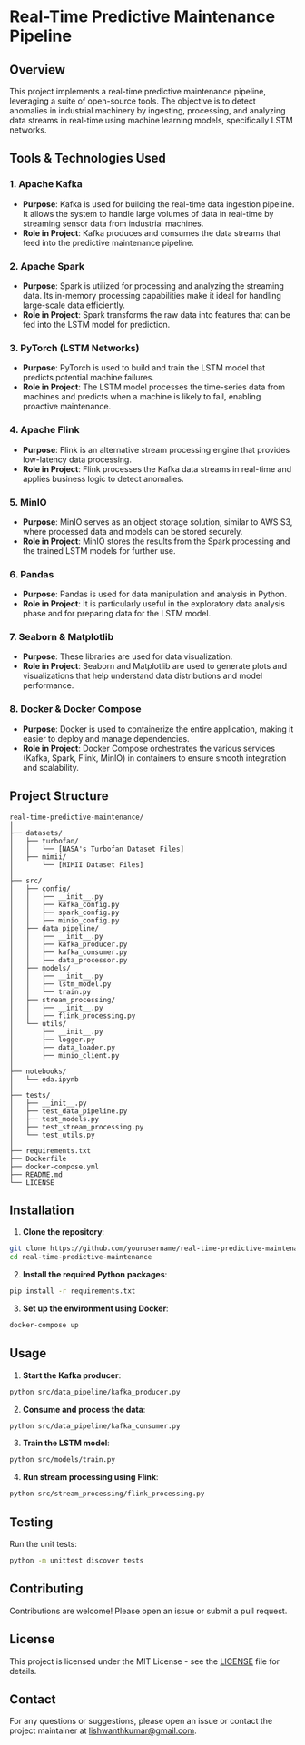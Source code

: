 
# Real-Time Predictive Maintenance Pipeline

## Overview

This project implements a real-time predictive maintenance pipeline, leveraging a suite of open-source tools. The objective is to detect anomalies in industrial machinery by ingesting, processing, and analyzing data streams in real-time using machine learning models, specifically LSTM networks.

## Tools & Technologies Used

### 1. **Apache Kafka**
   - **Purpose**: Kafka is used for building the real-time data ingestion pipeline. It allows the system to handle large volumes of data in real-time by streaming sensor data from industrial machines.
   - **Role in Project**: Kafka produces and consumes the data streams that feed into the predictive maintenance pipeline.

### 2. **Apache Spark**
   - **Purpose**: Spark is utilized for processing and analyzing the streaming data. Its in-memory processing capabilities make it ideal for handling large-scale data efficiently.
   - **Role in Project**: Spark transforms the raw data into features that can be fed into the LSTM model for prediction.

### 3. **PyTorch (LSTM Networks)**
   - **Purpose**: PyTorch is used to build and train the LSTM model that predicts potential machine failures.
   - **Role in Project**: The LSTM model processes the time-series data from machines and predicts when a machine is likely to fail, enabling proactive maintenance.

### 4. **Apache Flink**
   - **Purpose**: Flink is an alternative stream processing engine that provides low-latency data processing.
   - **Role in Project**: Flink processes the Kafka data streams in real-time and applies business logic to detect anomalies.

### 5. **MinIO**
   - **Purpose**: MinIO serves as an object storage solution, similar to AWS S3, where processed data and models can be stored securely.
   - **Role in Project**: MinIO stores the results from the Spark processing and the trained LSTM models for further use.

### 6. **Pandas**
   - **Purpose**: Pandas is used for data manipulation and analysis in Python.
   - **Role in Project**: It is particularly useful in the exploratory data analysis phase and for preparing data for the LSTM model.

### 7. **Seaborn & Matplotlib**
   - **Purpose**: These libraries are used for data visualization.
   - **Role in Project**: Seaborn and Matplotlib are used to generate plots and visualizations that help understand data distributions and model performance.

### 8. **Docker & Docker Compose**
   - **Purpose**: Docker is used to containerize the entire application, making it easier to deploy and manage dependencies.
   - **Role in Project**: Docker Compose orchestrates the various services (Kafka, Spark, Flink, MinIO) in containers to ensure smooth integration and scalability.

## Project Structure

```plaintext
real-time-predictive-maintenance/
│
├── datasets/
│   ├── turbofan/
│   │   └── [NASA's Turbofan Dataset Files]
│   ├── mimii/
│       └── [MIMII Dataset Files]
│
├── src/
│   ├── config/
│   │   ├── __init__.py
│   │   ├── kafka_config.py
│   │   ├── spark_config.py
│   │   ├── minio_config.py
│   ├── data_pipeline/
│   │   ├── __init__.py
│   │   ├── kafka_producer.py
│   │   ├── kafka_consumer.py
│   │   ├── data_processor.py
│   ├── models/
│   │   ├── __init__.py
│   │   ├── lstm_model.py
│   │   └── train.py
│   ├── stream_processing/
│   │   ├── __init__.py
│   │   ├── flink_processing.py
│   └── utils/
│       ├── __init__.py
│       ├── logger.py
│       ├── data_loader.py
│       ├── minio_client.py
│
├── notebooks/
│   └── eda.ipynb
│
├── tests/
│   ├── __init__.py
│   ├── test_data_pipeline.py
│   ├── test_models.py
│   ├── test_stream_processing.py
│   └── test_utils.py
│
├── requirements.txt
├── Dockerfile
├── docker-compose.yml
├── README.md
└── LICENSE
```

## Installation

1. **Clone the repository**:

```bash
git clone https://github.com/yourusername/real-time-predictive-maintenance.git
cd real-time-predictive-maintenance
```

2. **Install the required Python packages**:

```bash
pip install -r requirements.txt
```

3. **Set up the environment using Docker**:

```bash
docker-compose up
```

## Usage

1. **Start the Kafka producer**:

```bash
python src/data_pipeline/kafka_producer.py
```

2. **Consume and process the data**:

```bash
python src/data_pipeline/kafka_consumer.py
```

3. **Train the LSTM model**:

```bash
python src/models/train.py
```

4. **Run stream processing using Flink**:

```bash
python src/stream_processing/flink_processing.py
```

## Testing

Run the unit tests:

```bash
python -m unittest discover tests
```

## Contributing

Contributions are welcome! Please open an issue or submit a pull request.

## License

This project is licensed under the MIT License - see the [LICENSE](LICENSE) file for details.

## Contact

For any questions or suggestions, please open an issue or contact the project maintainer at lishwanthkumar@gmail.com.
